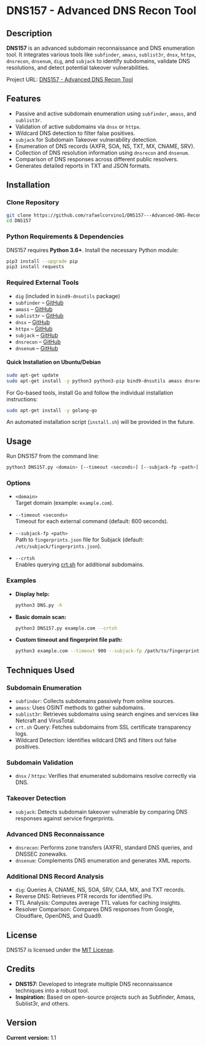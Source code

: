 # DNS157 - Advanced DNS Recon Tool

## Description

**DNS157** is an advanced subdomain reconnaissance and DNS enumeration tool. It integrates various tools like `subfinder`, `amass`, `sublist3r`, `dnsx`, `httpx`, `dnsrecon`, `dnsenum`, `dig`, and `subjack` to identify subdomains, validate DNS resolutions, and detect potential takeover vulnerabilities.

Project URL: [DNS157 - Advanced DNS Recon Tool](https://github.com/rafaelcorvino1/DNS157---Advanced-DNS-Recon-Tool)

## Features

- Passive and active subdomain enumeration using `subfinder`, `amass`, and `sublist3r`.
- Validation of active subdomains via `dnsx` or `httpx`.
- Wildcard DNS detection to filter false positives.
- `subjack` for Subdomain Takeover vulnerability detection.
- Enumeration of DNS records (AXFR, SOA, NS, TXT, MX, CNAME, SRV).
- Collection of DNS resolution information using `dnsrecon` and `dnsenum`.
- Comparison of DNS responses across different public resolvers.
- Generates detailed reports in TXT and JSON formats.

## Installation

### Clone Repository

```bash
git clone https://github.com/rafaelcorvino1/DNS157---Advanced-DNS-Recon-Tool.git
cd DNS157
```

### Python Requirements & Dependencies

DNS157 requires **Python 3.6+**. Install the necessary Python module:

```bash
pip3 install --upgrade pip
pip3 install requests
```

### Required External Tools

- `dig` (included in `bind9-dnsutils` package)
- `subfinder` – [GitHub](https://github.com/projectdiscovery/subfinder)
- `amass` – [GitHub](https://github.com/OWASP/Amass)
- `sublist3r` – [GitHub](https://github.com/aboul3la/Sublist3r)
- `dnsx` – [GitHub](https://github.com/projectdiscovery/dnsx)
- `httpx` – [GitHub](https://github.com/projectdiscovery/httpx)
- `subjack` – [GitHub](https://github.com/haccer/subjack)
- `dnsrecon` – [GitHub](https://github.com/darkoperator/dnsrecon)
- `dnsenum` – [GitHub](https://github.com/fwaeytens/dnsenum)

#### Quick Installation on Ubuntu/Debian

```bash
sudo apt-get update
sudo apt-get install -y python3 python3-pip bind9-dnsutils amass dnsrecon dnsenum git
```

For Go-based tools, install Go and follow the individual installation instructions:

```bash
sudo apt-get install -y golang-go
```

An automated installation script (`install.sh`) will be provided in the future.

## Usage

Run DNS157 from the command line:

```bash
python3 DNS157.py <domain> [--timeout <seconds>] [--subjack-fp <path>] [--crtsh]
```

### Options

- `<domain>`  
  Target domain (example: `example.com`).

- `--timeout <seconds>`  
  Timeout for each external command (default: 600 seconds).

- `--subjack-fp <path>`  
  Path to `fingerprints.json` file for Subjack (default: `/etc/subjack/fingerprints.json`).

- `--crtsh`  
  Enables querying [crt.sh](https://crt.sh) for additional subdomains.

### Examples

- **Display help:**

  ```bash
  python3 DNS.py -h
  ```

- **Basic domain scan:**

  ```bash
  python3 DNS157.py example.com --crtsh
  ```

- **Custom timeout and fingerprint file path:**

  ```bash
  python3 example.com --timeout 900 --subjack-fp /path/to/fingerprints.json
  ```

## Techniques Used

### Subdomain Enumeration
- `subfinder`: Collects subdomains passively from online sources.
- `amass`: Uses OSINT methods to gather subdomains.
- `sublist3r`: Retrieves subdomains using search engines and services like Netcraft and VirusTotal.
- `crt.sh` Query: Fetches subdomains from SSL certificate transparency logs.
- Wildcard Detection: Identifies wildcard DNS and filters out false positives.

### Subdomain Validation
- `dnsx` / `httpx`: Verifies that enumerated subdomains resolve correctly via DNS.

### Takeover Detection
- `subjack`: Detects subdomain takeover vulnerable by comparing DNS responses against service fingerprints.

### Advanced DNS Reconnaissance
- `dnsrecon`: Performs zone transfers (AXFR), standard DNS queries, and DNSSEC zonewalks.
- `dnsenum`: Complements DNS enumeration and generates XML reports.

### Additional DNS Record Analysis
- `dig`: Queries A, CNAME, NS, SOA, SRV, CAA, MX, and TXT records.
- Reverse DNS: Retrieves PTR records for identified IPs.
- TTL Analysis: Computes average TTL values for caching insights.
- Resolver Comparison: Compares DNS responses from Google, Cloudflare, OpenDNS, and Quad9.

## License

DNS157 is licensed under the [MIT License](LICENSE).

## Credits

- **DNS157:** Developed to integrate multiple DNS reconnaissance techniques into a robust tool.
- **Inspiration:** Based on open-source projects such as Subfinder, Amass, Sublist3r, and others.

## Version

**Current version:** 1.1
